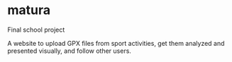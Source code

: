 # matura
Final school project

A website to upload GPX files from sport activities, get them analyzed and presented visually, and follow other users.
